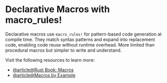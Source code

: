 # Declarative Macros with macro_rules!

Declarative macros use `macro_rules!` for pattern-based code generation at compile time. They match syntax patterns and expand into replacement code, enabling code reuse without runtime overhead. More limited than procedural macros but simpler to write and understand.

Visit the following resources to learn more:

- [@article@Rust Book: Macros](https://doc.rust-lang.org/book/ch19-06-macros.html)
- [@article@Macros by Example](https://doc.rust-lang.org/reference/macros-by-example.html)
